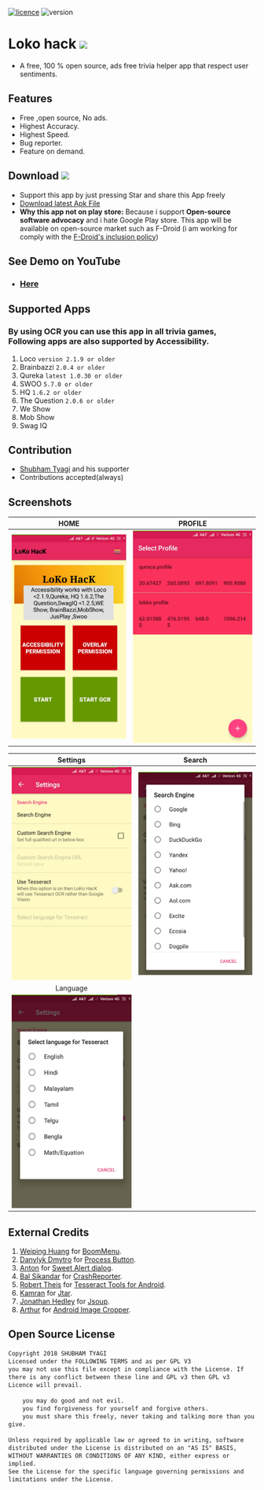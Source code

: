 [![licence](https://img.shields.io/badge/Licence-GPLv3-red.svg)](https://github.com/SubhamTyagi/loco-answers/blob/master/LICENSE) 
![version](https://img.shields.io/badge/Version-2.0-green.svg)


# Loko hack  <a target="_blank" href="https://paypal.me/shubhamtyagi1" title="Donate using PayPal"><img src="https://img.shields.io/badge/paypal-donate-yellow.svg" /></a>

* A free, 100 % open source, ads free trivia helper app that respect user sentiments.
## Features
* Free ,open source, No ads.
* Highest Accuracy.
* Highest Speed.
* Bug reporter.
* Feature on demand.
## Download <a target="_blank" href="https://paypal.me/shubhamtyagi1" title="Donate using PayPal"><img src="https://img.shields.io/badge/paypal-donate-yellow.svg" /></a>

* Support this app by just pressing Star and share this App freely
* [Download latest Apk File](https://github.com/SubhamTyagi/loco-answers/releases)
* **Why this app not on play store:** Because i support **Open-source software advocacy** and i hate Google Play store. This app will be available on open-source market such as F-Droid (i am working for comply with the [F-Droid's inclusion policy](https://f-droid.org/docs/Inclusion_Policy/?title=Inclusion_Policy))
## See Demo on YouTube
* ### [Here](https://youtu.be/H0LvFNW_svA)
## Supported Apps
### By using OCR you can use this app in all trivia games, Following apps are also supported by Accessibility. 
1. Loco `version 2.1.9 or older`
2. Brainbazzi `2.0.4 or older`
3. Qureka `latest 1.0.30 or older`
4. SWOO `5.7.0 or older`
5. HQ `1.6.2 or older`
6. The Question `2.0.6 or older`
8. We Show 
9. Mob Show
10. Swag IQ

## Contribution
* [Shubham Tyagi](https://subhamtyagi.github.io/) and his supporter
* Contributions accepted(always)

## Screenshots
| HOME | PROFILE |
|:-:|:-:|
| ![home](/.github/assets/home.jpg?raw=true "home") | ![profile](/.github/assets/profile.jpg?raw=true "profile") |

| Settings |Search| 
|:-:|:-:|
|![Settings](/.github/assets/settings.jpg?raw=true "Settings") | ![profile](/.github/assets/search.jpg?raw=true "Search")|
|Language|
| ![Language](/.github/assets/language.jpg?raw=true "Language")|

## External Credits

 1. [Weiping Huang](https://nightonke.outlook.io) for [BoomMenu](https://github.com/Nightonke/BoomMenu).
 2. [Danylyk Dmytro](https://dmytrodanylyk.com/) for  [Process Button](https://github.com/dmytrodanylyk/android-process-button).
 3. [Anton]( https://vk.com/f0ris) for [Sweet Alert dialog](https://github.com/F0RIS/sweet-alert-dialog).
 4. [Bal Sikandar](balsikandar.github.io) for [CrashReporter](https://github.com/MindorksOpenSource/CrashReporter).
 5. [Robert Theis](http://www.rmtheis.com/) for [Tesseract Tools for Android](https://github.com/rmtheis/tess-two).
 6. [Kamran](http://kamranzafar.github.com/) for [Jtar](https://github.com/kamranzafar/jtar).
 7. [Jonathan Hedley](http://jonathanhedley.com) for [Jsoup](https://jsoup.org/).
 8. [Arthur](http://TheArtOfDev.com/) for [Android Image Cropper](https://github.com/ArthurHub/Android-Image-Cropper).


## Open Source License

    Copyright 2018 SHUBHAM TYAGI
    Licensed under the FOLLOWING TERMS and as per GPL V3
    you may not use this file except in compliance with the License. If there is any conflict between these line and GPL v3 then GPL v3 Licence will prevail. 
  
        you may do good and not evil.
        you find forgiveness for yourself and forgive others.
        you must share this freely, never taking and talking more than you give.
          
    Unless required by applicable law or agreed to in writing, software
    distributed under the License is distributed on an "AS IS" BASIS, 
    WITHOUT WARRANTIES OR CONDITIONS OF ANY KIND, either express or implied.
    See the License for the specific language governing permissions and
    limitations under the License.
  
 